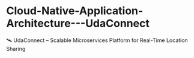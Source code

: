 # Cloud-Native-Application-Architecture---UdaConnect
🛰️ UdaConnect – Scalable Microservices Platform for Real-Time Location Sharing
